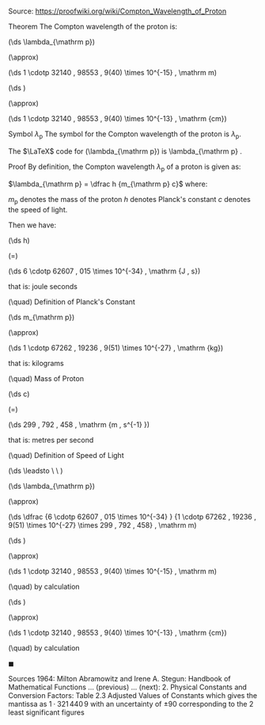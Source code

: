 # 

Source: https://proofwiki.org/wiki/Compton_Wavelength_of_Proton



Theorem
The Compton wavelength of the proton is:














\(\ds \lambda_{\mathrm p}\)

\(\approx\)







\(\ds 1 \cdotp 32140 \, 98553 \, 9(40) \times 10^{-15} \, \mathrm m\)




















\(\ds \)

\(\approx\)







\(\ds 1 \cdotp 32140 \, 98553 \, 9(40) \times 10^{-13} \, \mathrm {cm}\)











Symbol
$\lambda_{\mathrm p}$
The symbol for the Compton wavelength of the proton is $\lambda_{\mathrm p}$.

The $\LaTeX$ code for \(\lambda_{\mathrm p}\) is \lambda_{\mathrm p} .


Proof
By definition, the Compton wavelength $\lambda_{\mathrm p}$ of a proton is given as:

$\lambda_{\mathrm p} = \dfrac h {m_{\mathrm p} c}$
where:

$m_{\mathrm p}$ denotes the mass of the proton
$h$ denotes Planck's constant
$c$ denotes the speed of light.

Then we have:














\(\ds h\)

\(=\)







\(\ds 6 \cdotp 62607 \, 015 \times 10^{-34} \, \mathrm {J \, s}\)





that is: joule seconds

\(\quad\) Definition of Planck's Constant












\(\ds m_{\mathrm p}\)

\(\approx\)







\(\ds 1 \cdotp 67262 \, 19236 \, 9(51) \times 10^{-27} \, \mathrm {kg}\)





that is: kilograms

\(\quad\) Mass of Proton












\(\ds c\)

\(=\)







\(\ds 299 \, 792 \, 458 \, \mathrm {m \, s^{-1} }\)





that is: metres per second

\(\quad\) Definition of Speed of Light






\(\ds \leadsto \ \ \)





\(\ds \lambda_{\mathrm p}\)

\(\approx\)







\(\ds \dfrac {6 \cdotp 62607 \, 015 \times 10^{-34} } {1 \cdotp 67262 \, 19236 \, 9(51) \times 10^{-27} \times 299 \, 792 \, 458} \, \mathrm m\)




















\(\ds \)

\(\approx\)







\(\ds 1 \cdotp 32140 \, 98553 \, 9(40) \times 10^{-15} \, \mathrm m\)







\(\quad\) by calculation












\(\ds \)

\(\approx\)







\(\ds 1 \cdotp 32140 \, 98553 \, 9(40) \times 10^{-13} \, \mathrm {cm}\)







\(\quad\) by calculation

$\blacksquare$


Sources
1964: Milton Abramowitz and Irene A. Stegun: Handbook of Mathematical Functions ... (previous) ... (next): $2$. Physical Constants and Conversion Factors: Table $2.3$ Adjusted Values of Constants
which gives the mantissa as $1 \cdotp 321 \, 440 \, 9$ with an uncertainty of $\pm 90$ corresponding to the $2$ least significant figures




